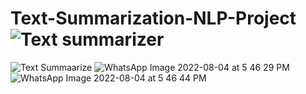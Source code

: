 # Text-Summarization-NLP-Project![Text summarizer](https://user-images.githubusercontent.com/97382552/182893222-5f9f4382-f641-4640-a908-e333eebff6cc.png)
![Text Summaarize](https://user-images.githubusercontent.com/97382552/182893753-7d777707-e560-4246-9af0-2e67162ae3d0.png)
![WhatsApp Image 2022-08-04 at 5 46 29 PM](https://user-images.githubusercontent.com/97382552/182893879-b6eb1573-e8c9-454f-9b6c-b384ce9c9a9b.jpeg)
![WhatsApp Image 2022-08-04 at 5 46 44 PM](https://user-images.githubusercontent.com/97382552/182893953-4fce6e94-a22c-4af0-a60a-8f52ec96c2b2.jpeg)
